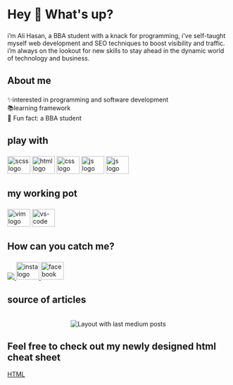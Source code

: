 <h1 align="left">Hey 👋 What's up?</h1>

###

<p align="left"> i’m Ali Hasan, a BBA student with a knack for programming, i’ve self-taught myself web development and SEO techniques to boost visibility and traffic. i’m always on the lookout for new skills to stay ahead in the dynamic world of technology and business.</p>

###

<h2 align="left">About me</h2>

###

<p align="left">✨interested in programming and software development <br>📚learning framework <br>🎲 Fun fact: a BBA student</p>

###

<h2 align="left">play with </h2>

###

<div align="left">
  <img src="https://user-images.githubusercontent.com/101947194/226695834-5fe4f85c-8877-47b9-98ee-6aed4d085385.svg" height="40" width="52" alt="scss logo"  />
  <img src="https://user-images.githubusercontent.com/101947194/226695839-538f111d-6609-4602-8ca7-505b481cfe4b.svg" height="40" width="52" alt="html logo"  />
  <img src="https://user-images.githubusercontent.com/101947194/226695831-25bf390c-c3e7-4263-81a4-32141fb90613.svg" height="40" width="52" alt="css logo"  />
  <img src="https://user-images.githubusercontent.com/101947194/226695815-de0ccb38-8f25-4638-8b73-a4ef8cd78eaf.svg" height="40" width="52" alt="js logo"  />
    <img src="https://user-images.githubusercontent.com/101947194/231256018-c183ab71-59a7-458d-bd1d-8a49994fef26.svg" height="40" width="52" alt="js logo"  />
</div>

###

<h2 align="left">my working pot</h2>

###

<div align="left">
  <img src="https://user-images.githubusercontent.com/101947194/226700762-98835e14-fcf7-4ae1-9b9d-46fce825d084.svg" height="40" width="52" alt="vim logo"  />
  <img src="https://user-images.githubusercontent.com/101947194/226700770-06000656-efe7-47f0-9899-b1d77f64a9b9.svg" height="40" width="52" alt="vs-code logo"  />
</div>

###


<h2 align="left">How can you catch me?</h2>   

###

<div align="left">
   <a href="https://t.me/me_alihasan" target="_blank">
    <img src="https://user-images.githubusercontent.com/101947194/226695828-a2a6ee49-276f-4643-9fc4-8c72222c7006.svg"  />
  </a>
   <a href="#" target="_blank">
  <img src="https://user-images.githubusercontent.com/101947194/226695844-1ba5e9ea-9b32-446d-a10b-7ce0009105d9.svg" height="40" width="52" alt="insta logo"  />
    </a>
   <a href="https://www.facebook.com/witharnob" target="_blank">
    <img src="https://user-images.githubusercontent.com/101947194/226695849-5ec9bf26-c912-47d9-9b1b-a9be0fe6dff4.svg" height="40" width="52" alt="facebook logo"  />
     </a>
</div>

###

<h2 align="left">source of articles</h2>   
<br clear="both">
<div align="center">
  <img src="https://github-read-medium-git-main.pahlevikun.vercel.app/latest?limit=4&username=md-alihasan&theme=radical" alt="Layout with last medium posts"  />
</div>

###
<h2 align="left">Feel free to check out my newly designed html cheat sheet</h2>   
<a href="https://cheetbyalihasan.netlify.app/">HTML </a>


